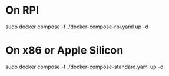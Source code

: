 # On RPI
sudo docker compose -f ./docker-compose-rpi.yaml up -d

# On x86 or Apple Silicon
sudo docker compose -f ./docker-compose-standard.yaml up -d